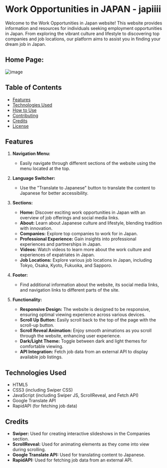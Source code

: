 # Work Opportunities in JAPAN - japiiii

Welcome to the Work Opportunities in Japan website! This website provides information and resources for individuals seeking employment opportunities in Japan. From exploring the vibrant culture and lifestyle to discovering top companies and job locations, our platform aims to assist you in finding your dream job in Japan.

## Home Page: 
![image](https://github.com/Komalyadav2021/Work-opportunity-in-JAPAN/assets/102368062/3076f2dd-74e6-4b59-968a-58d11237d77c)


## Table of Contents

- [Features](#features)
- [Technologies Used](#technologies-used)
- [How to Use](#how-to-use)
- [Contributing](#contributing)
- [Credits](#credits)
- [License](#license)

## Features

1. **Navigation Menu:**
   - Easily navigate through different sections of the website using the menu located at the top.
   
2. **Language Switcher:**
   - Use the "Translate to Japanese" button to translate the content to Japanese for better accessibility.

3. **Sections:**
   - **Home:** Discover exciting work opportunities in Japan with an overview of job offerings and social media links.
   - **About:** Learn about Japanese culture and lifestyle, blending tradition with innovation.
   - **Companies:** Explore top companies to work for in Japan.
   - **Professional Experience:** Gain insights into professional experiences and partnerships in Japan.
   - **Videos:** Watch videos to learn more about the work culture and experiences of expatriates in Japan.
   - **Job Locations:** Explore various job locations in Japan, including Tokyo, Osaka, Kyoto, Fukuoka, and Sapporo.

4. **Footer:**
   - Find additional information about the website, its social media links, and navigation links to different parts of the site.

5. **Functionality:**
   - **Responsive Design:** The website is designed to be responsive, ensuring optimal viewing experience across various devices.
   - **Scroll Up Button:** Easily scroll back to the top of the page with the scroll-up button.
   - **Scroll Reveal Animation:** Enjoy smooth animations as you scroll through the website, enhancing user experience.
   - **Dark/Light Theme:** Toggle between dark and light themes for comfortable viewing.
   - **API Integration:** Fetch job data from an external API to display available job listings.

## Technologies Used

- HTML5
- CSS3 (including Swiper CSS)
- JavaScript (including Swiper JS, ScrollReveal, and Fetch API)
- Google Translate API
- RapidAPI (for fetching job data)

## Credits

- **Swiper:** Used for creating interactive slideshows in the Companies section.
- **ScrollReveal:** Used for animating elements as they come into view during scrolling.
- **Google Translate API:** Used for translating content to Japanese.
- **RapidAPI:** Used for fetching job data from an external API.
